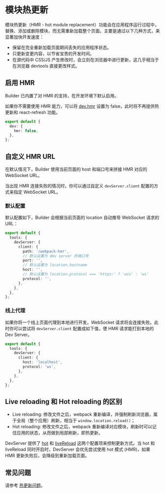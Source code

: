 # 模块热更新

模块热更新（HMR - hot module replacement）功能会在应用程序运行过程中，替换、添加或删除模块，而无需重新加载整个页面。主要是通过以下几种方式，来显著加快开发速度：

- 保留在完全重新加载页面期间丢失的应用程序状态。
- 只更新变更内容，以节省宝贵的开发时间。
- 在源代码中 CSS/JS 产生修改时，会立刻在浏览器中进行更新，这几乎相当于在浏览器 devtools 直接更改样式。

## 启用 HMR

Builder 已内置了对 HMR 的支持，在开发环境下默认启用。

如果你不需要使用 HMR 能力，可以将 [dev.hmr](/api/config-dev.html#devhmr) 设置为 false，此时将不再提供热更新和 react-refresh 功能。

```ts
export default {
  dev: {
    hmr: false,
  },
};
```

## 自定义 HMR URL

在默认情况下，Builder 使用当前页面的 host 和端口号来拼接 HMR 对应的 WebSocket URL。

当出现 HMR 连接失败的情况时，你可以通过自定义 `devServer.client` 配置的方式来指定 WebSocket URL。

### 默认配置

默认配置如下，Builder 会根据当前页面的 location 自动推导 WebSocket 请求的 URL：

```ts
export default {
  tools: {
    devServer: {
      client: {
        path: '/webpack-hmr',
        // 默认设置为 dev server 的端口号
        port: '',
        // 默认设置为 location.hostname
        host: '',
        // 默认设置为 location.protocol === 'https:' ? 'wss' : 'ws'
        protocol: '',
      },
    },
  },
};
```

### 线上代理

如果你将一个线上页面代理到本地进行开发，WebSocket 请求将会连接失败。此时你可以尝试将 `devServer.client` 配置成如下值，使 HMR 请求能打到本地的 Dev Server。

```ts
export default {
  tools: {
    devServer: {
      client: {
        host: 'localhost',
        protocol: 'ws',
      },
    },
  },
};
```

## Live reloading 和 Hot reloading 的区别

- Live reloading: 修改文件之后，webpack 重新编译，并强制刷新浏览器，属于全局（整个应用）刷新，相当于 `window.location.reload()`；
- Hot reloading: 修改文件之后，webpack 重新编译对应模块，刷新时可以记住应用的状态，从而做到局部刷新，即热更新。

DevServer 提供了 [hot](/api/config-tools.html#hot) 和 [liveReload](/api/config-tools.html#livereload) 这两个配置项来控制更新方式。当 hot 和 liveReload 同时开启时，DevServer 会优先尝试使用 hot 模式 (HMR)，如果 HMR 更新失败后，会降级到重新加载页面。

## 常见问题

请参考 [热更新问题](/guide/faq/hmr)。
